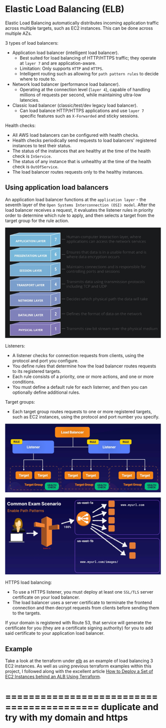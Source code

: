 # Elastic Load Balancing (ELB)

Elastic Load Balancing automatically distributes incoming application traffic across multiple targets, such as EC2 instances.
This can be done across multiple AZs.

3 types of load balancers:
- Application load balancer (intelligent load balancer).
  - Best suited for load balancing of HTTP/HTTPS traffic; they operate at `layer 7` and are application-aware.
  - Limitation: Only supports `HTTP` and `HTTPS`.
  - Intelligent routing such as allowing for `path pattern rules` to decide where to route to.
- Network load balancer (performance load balancer).
  - Operating at the connection level (`layer 4`), capable of handling millions of requests per second, while maintaining ultra-low latencies.
- Classic load balancer (classic/test/dev legacy load balancer).
  - Can load balance HTTP/HTTPS applications and use `layer 7` specific features such as `X-Forwarded` and sticky sessions.

Health checks:
- All AWS load balancers can be configured with health checks.
- Health checks periodically send requests to load balancers' registered instances to test their status.
- The status of the instances that are healthy at the time of the health check is `InService`.
- The status of any instance that is unhealthy at the time of the health check is `OutOfService`.
- The load balancer routes requests only to the healthy instances.

## Using application load balancers

An application load balancer functions at the `application layer` - the seventh layer of the `Open Systems Interconnection (OSI) model`.
After the load balancer receives a request, it evaluates the listener rules in priority order to determine which rule to apply,
and then selects a target from the target group for the rule action.

![OSI](images/osi.jpg)

Listeners:
- A listener checks for connection requests from clients, using the protocol and port you configure.
- You define rules that determine how the load balancer routes requests to its registered targets.
- Each rule consists of a priority, one or more actions, and one or more conditions.
- You must define a default rule for each listerner, and then you can optionally define additional rules.

Target groups:
- Each target group routes requests to one or more registered targets, such as EC2 instances, using the protocol and port number you specify.

![Application load balancer](images/application-load-balancer-diagram.jpg)

![Path patterns](images/path-patterns.jpg)

HTTPS load balancing:
- To use a HTTPS listener, you must deploy at least one `SSL/TLS` server certificate on your load balancer.
- The load balancer uses a server certificate to terminate the frontend connection and then decrypt requests from clients before sending them to the targets.

If your domain is registered with Route 53, that service will generate the certificate for you (they are a certificate signing authority) for you to add said certificate to your application load balancer.

## Example

Take a look at the terraform under [elb](../terraform/elb/main.tf) as an example of load balancing 3 EC2 instances.
As well as using previous terraform examples within this project, I followed along with the excellent article [How to Deploy a Set of EC2 Instances behind an ALB Using Terraform](https://aws.plainenglish.io/deploy-a-set-of-ec2-instances-behind-an-alb-using-terraform-403fe584f09e).

==========================================
duplicate and try with my domain and https
==========================================
